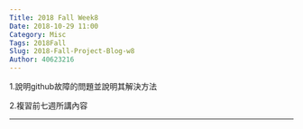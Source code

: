 ```yaml
---
Title: 2018 Fall Week8
Date: 2018-10-29 11:00
Category: Misc
Tags: 2018Fall
Slug: 2018-Fall-Project-Blog-w8
Author: 40623216
---
```


1.說明github故障的問題並說明其解決方法

2.複習前七週所講內容


<!-- PELICAN_END_SUMMARY -->


----




